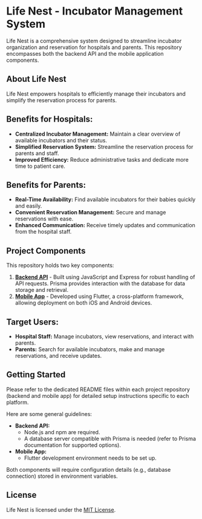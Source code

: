 # Life Nest - Incubator Management System

Life Nest is a comprehensive system designed to streamline incubator organization and reservation for hospitals and parents. This repository encompasses both the backend API and the mobile application components.

## About Life Nest

Life Nest empowers hospitals to efficiently manage their incubators and simplify the reservation process for parents.

## Benefits for Hospitals:

- **Centralized Incubator Management:** Maintain a clear overview of available incubators and their status.
- **Simplified Reservation System:** Streamline the reservation process for parents and staff.
- **Improved Efficiency:** Reduce administrative tasks and dedicate more time to patient care.

## Benefits for Parents:

- **Real-Time Availability:** Find available incubators for their babies quickly and easily.
- **Convenient Reservation Management:** Secure and manage reservations with ease.
- **Enhanced Communication:** Receive timely updates and communication from the hospital staff.

## Project Components

This repository holds two key components:

1. **[Backend API](https://github.com/Life-Nest/backend-service)** - Built using JavaScript and Express for robust handling of API requests. Prisma provides interaction with the database for data storage and retrieval.
2. **[Mobile App](https://github.com/Life-Nest/mobile-app)** - Developed using Flutter, a cross-platform framework, allowing deployment on both iOS and Android devices.

## Target Users:

- **Hospital Staff:** Manage incubators, view reservations, and interact with parents.
- **Parents:** Search for available incubators, make and manage reservations, and receive updates.

## Getting Started

Please refer to the dedicated README files within each project repository (backend and mobile app) for detailed setup instructions specific to each platform.

Here are some general guidelines:

- **Backend API:**
  - Node.js and npm are required.
  - A database server compatible with Prisma is needed (refer to Prisma documentation for supported options).
- **Mobile App:**
  - Flutter development environment needs to be set up.

Both components will require configuration details (e.g., database connection) stored in environment variables.

## License

Life Nest is licensed under the [MIT License](https://opensource.org/licenses/MIT).
